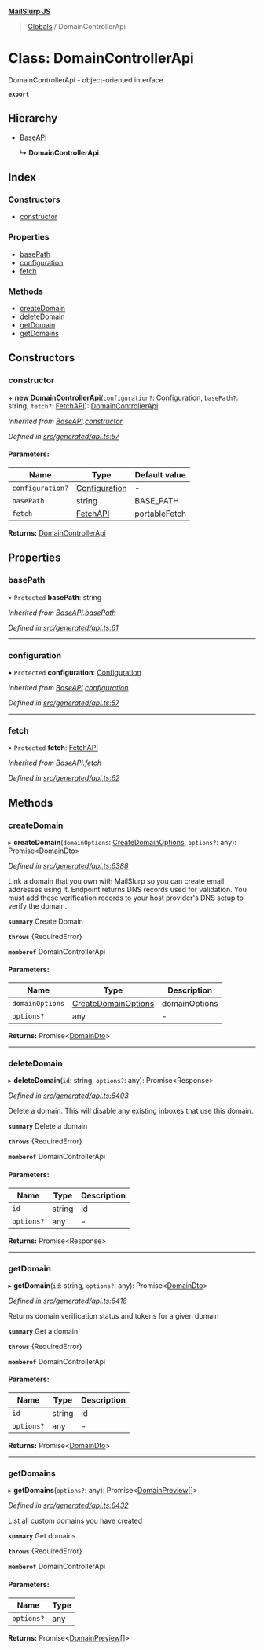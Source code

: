 **[MailSlurp JS](../README.md)**

> [Globals](../README.md) / DomainControllerApi

# Class: DomainControllerApi

DomainControllerApi - object-oriented interface

**`export`** 

## Hierarchy

* [BaseAPI](baseapi.md)

  ↳ **DomainControllerApi**

## Index

### Constructors

* [constructor](domaincontrollerapi.md#constructor)

### Properties

* [basePath](domaincontrollerapi.md#basepath)
* [configuration](domaincontrollerapi.md#configuration)
* [fetch](domaincontrollerapi.md#fetch)

### Methods

* [createDomain](domaincontrollerapi.md#createdomain)
* [deleteDomain](domaincontrollerapi.md#deletedomain)
* [getDomain](domaincontrollerapi.md#getdomain)
* [getDomains](domaincontrollerapi.md#getdomains)

## Constructors

### constructor

\+ **new DomainControllerApi**(`configuration?`: [Configuration](configuration.md), `basePath?`: string, `fetch?`: [FetchAPI](../interfaces/fetchapi.md)): [DomainControllerApi](domaincontrollerapi.md)

*Inherited from [BaseAPI](baseapi.md).[constructor](baseapi.md#constructor)*

*Defined in [src/generated/api.ts:57](https://github.com/mailslurp/mailslurp-client/blob/f5ab9d3/src/generated/api.ts#L57)*

#### Parameters:

Name | Type | Default value |
------ | ------ | ------ |
`configuration?` | [Configuration](configuration.md) | - |
`basePath` | string | BASE\_PATH |
`fetch` | [FetchAPI](../interfaces/fetchapi.md) | portableFetch |

**Returns:** [DomainControllerApi](domaincontrollerapi.md)

## Properties

### basePath

• `Protected` **basePath**: string

*Inherited from [BaseAPI](baseapi.md).[basePath](baseapi.md#basepath)*

*Defined in [src/generated/api.ts:61](https://github.com/mailslurp/mailslurp-client/blob/f5ab9d3/src/generated/api.ts#L61)*

___

### configuration

• `Protected` **configuration**: [Configuration](configuration.md)

*Inherited from [BaseAPI](baseapi.md).[configuration](baseapi.md#configuration)*

*Defined in [src/generated/api.ts:57](https://github.com/mailslurp/mailslurp-client/blob/f5ab9d3/src/generated/api.ts#L57)*

___

### fetch

• `Protected` **fetch**: [FetchAPI](../interfaces/fetchapi.md)

*Inherited from [BaseAPI](baseapi.md).[fetch](baseapi.md#fetch)*

*Defined in [src/generated/api.ts:62](https://github.com/mailslurp/mailslurp-client/blob/f5ab9d3/src/generated/api.ts#L62)*

## Methods

### createDomain

▸ **createDomain**(`domainOptions`: [CreateDomainOptions](../interfaces/createdomainoptions.md), `options?`: any): Promise\<[DomainDto](../interfaces/domaindto.md)>

*Defined in [src/generated/api.ts:6388](https://github.com/mailslurp/mailslurp-client/blob/f5ab9d3/src/generated/api.ts#L6388)*

Link a domain that you own with MailSlurp so you can create email addresses using it. Endpoint returns DNS records used for validation. You must add these verification records to your host provider's DNS setup to verify the domain.

**`summary`** Create Domain

**`throws`** {RequiredError}

**`memberof`** DomainControllerApi

#### Parameters:

Name | Type | Description |
------ | ------ | ------ |
`domainOptions` | [CreateDomainOptions](../interfaces/createdomainoptions.md) | domainOptions |
`options?` | any | - |

**Returns:** Promise\<[DomainDto](../interfaces/domaindto.md)>

___

### deleteDomain

▸ **deleteDomain**(`id`: string, `options?`: any): Promise\<Response>

*Defined in [src/generated/api.ts:6403](https://github.com/mailslurp/mailslurp-client/blob/f5ab9d3/src/generated/api.ts#L6403)*

Delete a domain. This will disable any existing inboxes that use this domain.

**`summary`** Delete a domain

**`throws`** {RequiredError}

**`memberof`** DomainControllerApi

#### Parameters:

Name | Type | Description |
------ | ------ | ------ |
`id` | string | id |
`options?` | any | - |

**Returns:** Promise\<Response>

___

### getDomain

▸ **getDomain**(`id`: string, `options?`: any): Promise\<[DomainDto](../interfaces/domaindto.md)>

*Defined in [src/generated/api.ts:6418](https://github.com/mailslurp/mailslurp-client/blob/f5ab9d3/src/generated/api.ts#L6418)*

Returns domain verification status and tokens for a given domain

**`summary`** Get a domain

**`throws`** {RequiredError}

**`memberof`** DomainControllerApi

#### Parameters:

Name | Type | Description |
------ | ------ | ------ |
`id` | string | id |
`options?` | any | - |

**Returns:** Promise\<[DomainDto](../interfaces/domaindto.md)>

___

### getDomains

▸ **getDomains**(`options?`: any): Promise\<[DomainPreview](../interfaces/domainpreview.md)[]>

*Defined in [src/generated/api.ts:6432](https://github.com/mailslurp/mailslurp-client/blob/f5ab9d3/src/generated/api.ts#L6432)*

List all custom domains you have created

**`summary`** Get domains

**`throws`** {RequiredError}

**`memberof`** DomainControllerApi

#### Parameters:

Name | Type |
------ | ------ |
`options?` | any |

**Returns:** Promise\<[DomainPreview](../interfaces/domainpreview.md)[]>
